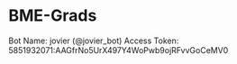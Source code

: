 # BME-Grads

Bot Name: jovier (@jovier_bot)
Access Token: 5851932071:AAGfrNo5UrX497Y4WoPwb9ojRFvvGoCeMV0
